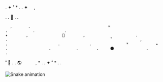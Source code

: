 .           ✦             ˚              *                        .              .            ✦              ‍ ‍ ‍ ‍                  ,      

.             .   ﾟ      .             .

      ,       .                                  ☀️                                                        .           .             .                                                                                        ✦        ,               🚀        ,    ‍ ‍ ‍ ‍               .            .                                             ˚            ,                                       .                      .             .               *            ✦                                               .                  .           .        .     🌑              .           .              

 ˚                     ﾟ     .               .      🌎 ‍ ‍ ‍ ‍ ‍ ‍ ‍ ‍ ‍ ‍ ,                * .                    .           ✦             ˚              *                        .              .

![Snake animation](https://github.com/mirsaid-mirzohidov/mirsaid-mirzohidov/blob/output/github-contribution-grid-snake.svg)
